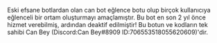 Eski efsane botlardan olan can bot eğlence botu olup birçok kullanıcıya eğlenceli bir ortam oluşturmayı amaçlamıştır. Bu bot en son 2 yıl önce hizmet verebilmiş, ardından deaktif edilmiştir!
Bu botun ve kodların tek sahibi Can Bey (Discord:Can Bey#8909 ID:706553518055620609)'dir.
